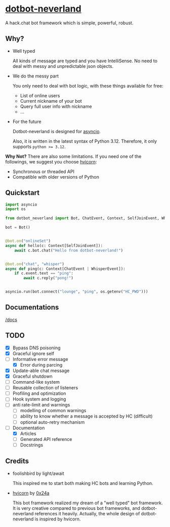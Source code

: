 # [dotbot-neverland](https://github.com/xjzh123/dotbot-neverland)

A hack.chat bot framework which is simple, powerful, robust.

## Why?

- Well typed

  All kinds of message are typed and you have IntelliSense. No need to deal with messy and unpredictable json objects.

- We do the messy part

  You only need to deal with bot logic, with these things available for free:

  - List of online users
  - Current nickname of your bot
  - Query full user info with nickname
  - ...

- For the future

  Dotbot-neverland is designed for [asyncio](https://docs.python.org/3/library/asyncio.html).
  
  Also, it is written in the latest syntax of Python 3.12. Therefore, it only supports `python >= 3.12`.

**Why Not?** There are also some limitations. If you need one of the followings, we suggest you choose [hvicorn](https://github.com/Hiyoteam/hvicorn):

- Synchronous or threaded API
- Compatible with older versions of Python

## Quickstart

```py
import asyncio
import os

from dotbot_neverland import Bot, ChatEvent, Context, SelfJoinEvent, WhisperEvent

bot = Bot()


@bot.on("onlineSet")
async def hello(c: Context[SelfJoinEvent]):
    await c.bot.chat("Hello from dotbot-neverland!")


@bot.on("chat", "whisper")
async def ping(c: Context[ChatEvent | WhisperEvent]):
    if c.event.text == "ping":
        await c.reply("pong!")


asyncio.run(bot.connect("lounge", "ping", os.getenv("HC_PWD")))
```

## Documentations

[/docs](https://github.com/xjzh123/dotbot-neverland/tree/master/docs)

## TODO

- [x] Bypass DNS poisoning
- [x] Graceful ignore self
- [ ] Informative error message
  - [x] Error during parcing
- [x] Update-able chat message
- [x] Graceful shutdown
- [ ] Command-like system
- [ ] Reusable collection of listeners
- [ ] Profiling and optimization
- [ ] Hook system and logging
- [ ] anti rate-limit and warnings
  - [ ] modelling of common warnings
  - [ ] ability to know whether a message is accepted by HC (difficult)
  - [ ] optional auto-retry mechanism
- [ ] Documentation
  - [x] Articles
  - [ ] Generated API reference
  - [ ] Docstrings

## Credits

- foolishbird by light/await

  This inspired me to start both making HC bots and learning Python.

- [hvicorn](https://github.com/Hiyoteam/hvicorn) by [0x24a](https://github.com/0x24a)

  This bot framework realized my dream of a "well typed" bot framework. It is very creative compared to previous bot frameworks, and dotbot-neverland references it heavily. Actually, the whole design of dotbot-neverland is inspired by hvicorn.
